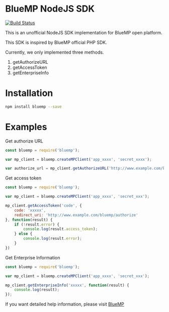 BlueMP NodeJS SDK
=================

[![Build Status](https://travis-ci.org/foogao/bluemp.svg?branch=master)](https://travis-ci.org/foogao/bluemp)

This is an unofficial NodeJS SDK implementation for BlueMP open platform.

This SDK is inspired by BlueMP official PHP SDK.


Currently, we only implemented three methods.

1. getAuthorizeURL
2. getAccessToken
3. getEnterpriseInfo


# Installation

```bash
npm install bluemp --save
```

# Examples

Get authorize URL

```js
const bluemp = require('bluemp');

var mp_client = bluemp.createMPClient('app_xxxx', 'secret_xxxx');

var authorize_url = mp_client.getAuthorizeURL('http://www.example.com/bluemp/authorize', 'code');

```

Get access token

```js
const bluemp = require('bluemp');

var mp_client = bluemp.createMPClient('app_xxxx', 'secret_xxx');

mp_client.getAccessToken('code', {
    code: 'xxxxx',
    redirect_uri: 'http://www.example.com/bluemp/authorize'
}, function(result) {
    if (!result.error) {
        console.log(result.access_token);
    } else {
        console.log(result.error);
    }
})
```

Get Enterprise Information

```js
const bluemp = require('bluemp');

var mp_client = bluemp.createMPClient('app_xxxx', 'secret_xxx');

mp_client.getEnterpriseInfo('xxxxx', function(result) {
    console.log(result);
});

```

If you want detailed help information, please visit [BlueMP](http://open.bluemp.cn/)
